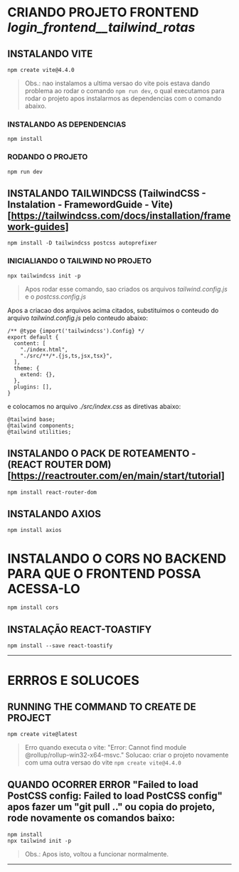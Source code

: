 # CRIANDO PROJETO FRONTEND _login_frontend__tailwind_rotas_

## INSTALANDO VITE
`npm create vite@4.4.0`

> Obs.: nao instalamos a ultima versao do vite pois estava dando problema ao rodar o comando `npm run dev`, o qual executamos para rodar o projeto apos instalarmos as dependencias com o comando abaixo.

### INSTALANDO AS DEPENDENCIAS
`npm install`

### RODANDO O PROJETO
`npm run dev`

## INSTALANDO TAILWINDCSS (TailwindCSS - Instalation - FramewordGuide - Vite)[https://tailwindcss.com/docs/installation/framework-guides]
`npm install -D tailwindcss postcss autoprefixer`

### INICIALIANDO O TAILWIND NO PROJETO
`npx tailwindcss init -p`
> Apos rodar esse comando, sao criados os arquivos *tailwind.config.js* e o *postcss.config.js*

Apos a criacao dos arquivos acima citados, substituimos o conteudo do arquivo *tailwind.config.js* pelo conteudo abaixo:
```
/** @type {import('tailwindcss').Config} */
export default {
  content: [
    "./index.html",
    "./src/**/*.{js,ts,jsx,tsx}",
  ],
  theme: {
    extend: {},
  },
  plugins: [],
}
```

e colocamos no arquivo *./src/index.css* as diretivas abaixo:
```
@tailwind base;
@tailwind components;
@tailwind utilities;
```

## INSTALANDO O PACK DE ROTEAMENTO - (REACT ROUTER DOM)[https://reactrouter.com/en/main/start/tutorial]
`npm install react-router-dom`

## INSTALANDO AXIOS
`npm install axios`

# INSTALANDO O CORS NO BACKEND PARA QUE O FRONTEND POSSA ACESSA-LO
`npm install cors`

## INSTALAÇÃO REACT-TOASTIFY
`npm install --save react-toastify`

***
# ERRROS E SOLUCOES

## RUNNING THE COMMAND TO CREATE DE PROJECT
`npm create vite@latest`
> Erro quando executa o vite: "Error: Cannot find module @rollup/rollup-win32-x64-msvc."
> Solucao: criar o projeto novamente com uma outra versao do vite
`npm create vite@4.4.0`

## QUANDO OCORRER ERROR "Failed to load PostCSS config: Failed to load PostCSS config" apos fazer um "git pull .." ou copia do projeto, rode novamente os comandos baixo:
```
npm install
npx tailwind init -p
```
>Obs.: Apos isto, voltou a funcionar normalmente.

***